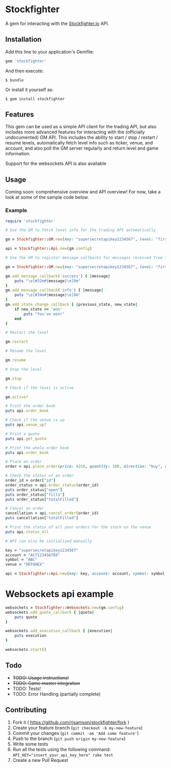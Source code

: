 # Stockfighter

A gem for interacting with the [Stockfighter.io](https://www.stockfighter.io) API.

## Installation

Add this line to your application's Gemfile:

```ruby
gem 'stockfighter'
```

And then execute:

    $ bundle

Or install it yourself as:

    $ gem install stockfighter

## Features

This gem can be used as a simple API client for the trading API, but also
includes more advanced features for interacting with the (officially undocumented)
GM API. This includes the ability to start / stop / restart / resume levels,
automatically fetch level info such as ticker, venue, and account, and also poll
the GM server regularly and return level and game information.

Support for the websockets API is also available

## Usage

Coming soon: comprehensive overview and API overview! For now, take a look at
some of the sample code below.

### Example
```ruby
require 'stockfighter'

# Use the GM to fetch level info for the trading API automatically

gm = Stockfighter::GM.new(key: "supersecretapikey1234567", level: "first_steps")

api = Stockfighter::Api.new(gm.config)

# Use the GM to register message callbacks for messages received from the GM. The GM needs to be initialized with polling: true to set up polling of the GM and enable callbacks.

gm = Stockfighter::GM.new(key: "supersecretapikey1234567", level: "first_steps", polling: true)

gm.add_message_callback('success') { |message|
	puts "\e[#32m#{message}\e[0m"
}
gm.add_message_callback('info') { |message|
	puts "\e[#34m#{message}\e[0m"
}
gm.add_state_change_callback { |previous_state, new_state|
	if new_state == 'won'
		puts "You've won!"
	end
}

# Restart the level

gm.restart

# Resume the level

gm.resume

# Stop the level

gm.stop

# Check if the level is active

gm.active?

# Print the order book
puts api.order_book

# Check if the venue is up
puts api.venue_up?

# Print a quote
puts api.get_quote

# Print the whole order book
puts api.order_book

# Place an order
order = api.place_order(price: 4250, quantity: 100, direction: "buy", order_type: "limit")

# Check the status of an order
order_id = order["id"]
order_status = api.order_status(order_id)
puts order_status["open"]
puts order_status["fills"]
puts order_status["totalFilled"]

# Cancel an order
cancellation = api.cancel_order(order_id)
puts cancellation["totalFilled"]

# Print the status of all your orders for the stock on the venue
puts api.status_all

# API can also be initialized manually

key = "supersecretapikey1234567"
account = "ACT123456789"
symbol = "ABC"
venue = "DEFGHEX"

api = Stockfighter::Api.new(key: key, account: account, symbol: symbol, venue: venue)

```

# Websockets api example

```ruby
websockets = Stockfighter::Websockets.new(gm.config)
websockets.add_quote_callback { |quote|
	puts quote
}

websockets.add_execution_callback { |execution|
	puts execution
}

websockets.start()
```

## Todo

* ~~TODO: Usage instructions!~~
* ~~TODO: Game master integration~~
* TODO: Tests!
* TODO: Error Handling (partially complete)

## Contributing

1. Fork it ( https://github.com/rjsamson/stockfighter/fork )
2. Create your feature branch (`git checkout -b my-new-feature`)
3. Commit your changes (`git commit -am 'Add some feature'`)
4. Push to the branch (`git push origin my-new-feature`)
5. Write some tests
6. Run all the tests using the following command:
	`API_KEY="insert_your_api_key_here" rake test`
7. Create a new Pull Request
